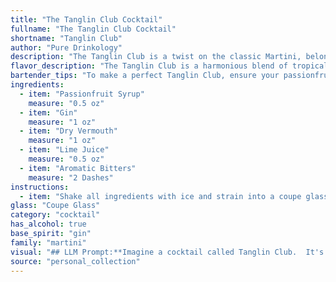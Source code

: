 ```yaml
---
title: "The Tanglin Club Cocktail"
fullname: "The Tanglin Club Cocktail"
shortname: "Tanglin Club"
author: "Pure Drinkology"
description: "The Tanglin Club is a twist on the classic Martini, belonging to the Martini family. Its origin is likely Singapore, drawing inspiration from the colonial era Tanglin Club, a prestigious social club. The addition of passionfruit syrup and lime juice adds a tropical touch to the traditional dry Martini. "
flavor_description: "The Tanglin Club is a harmonious blend of tropical sweetness and dry botanicals.  Passionfruit syrup delivers a vibrant, tangy sweetness that's balanced by the crisp dryness of gin and vermouth.  Lime juice adds a refreshing acidity, while aromatic bitters provide a subtle complexity.  The result is a complex yet refreshing cocktail with a bright and invigorating finish. "
bartender_tips: "To make a perfect Tanglin Club, ensure your passionfruit syrup is homemade for the freshest flavor. Use a good quality gin and dry vermouth. Shake vigorously with ice to chill and dilute properly.  A good quality aromatic bitters adds complexity, but don't overdo it.  Finish with a fresh lime wheel for a citrusy aroma. "
ingredients:
  - item: "Passionfruit Syrup"
    measure: "0.5 oz"
  - item: "Gin"
    measure: "1 oz"
  - item: "Dry Vermouth"
    measure: "1 oz"
  - item: "Lime Juice"
    measure: "0.5 oz"
  - item: "Aromatic Bitters"
    measure: "2 Dashes"
instructions:
  - item: "Shake all ingredients with ice and strain into a coupe glass."
glass: "Coupe Glass"
category: "cocktail"
has_alcohol: true
base_spirit: "gin"
family: "martini"
visual: "## LLM Prompt:**Imagine a cocktail called Tanglin Club.  It's a beautiful blend of vibrant colors and refreshing aromas. Describe the appearance of this cocktail, focusing on the following:*** **Color:**  What color is the drink? Is it a single shade, or does it have layers of color? How would you describe the hue -  bright, muted, deep?* **Texture:**  Is the drink clear, cloudy, or have a distinct foam or froth?  * **Garnish:**  What garnish would best compliment the Tanglin Club? Is it a fruit slice, a sprig of herbs, or something more unique?* **Glass:**  What type of glass would best showcase the Tanglin Club?  A coupe, a martini glass, a rocks glass? **Bonus:**  Can you capture the essence of the Tanglin Club with a single, evocative image? "
source: "personal_collection"
---
```



